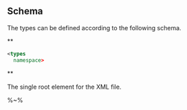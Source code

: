 ## Schema

The types can be defined according to the following schema.

**
```xml
<types
  namespace>
```
**

The single root element for the XML file.

%~%
